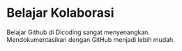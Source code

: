 # Belajar Kolaborasi
Belajar Github di Dicoding sangat menyenangkan.<br>
Mendokumentasikan dengan GitHub menjadi lebih mudah.

